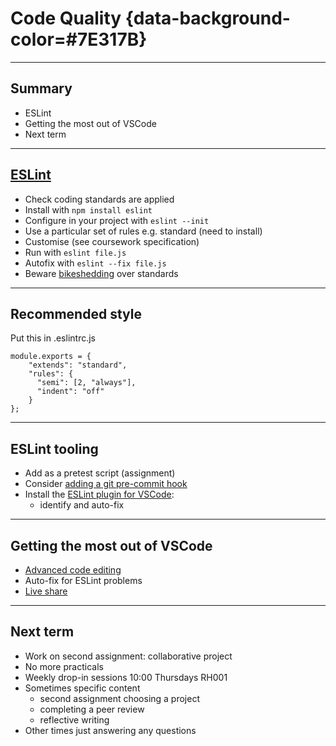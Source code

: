 # Code Quality {data-background-color=#7E317B}

---

## Summary

- ESLint
- Getting the most out of VSCode
- Next term

---

## [ESLint](https://eslint.org/)

- Check coding standards are applied
- Install with `npm install eslint`
- Configure in your project with `eslint --init`
- Use a particular set of rules e.g. standard (need to install)
- Customise (see coursework specification)
- Run with `eslint file.js`
- Autofix with `eslint --fix file.js`
- Beware [bikeshedding](https://exceptionnotfound.net/bikeshedding-the-daily-software-anti-pattern/) over standards

---

## Recommended style

Put this in .eslintrc.js
```
module.exports = {
    "extends": "standard",
    "rules": {
      "semi": [2, "always"],
      "indent": "off"
    }
};
```
---

## ESLint tooling

- Add as a pretest script (assignment)
- Consider [adding a git pre-commit hook](https://levelup.gitconnected.com/how-to-run-eslint-using-pre-commit-hook-25984fbce17e)
- Install the [ESLint plugin for VSCode](https://marketplace.visualstudio.com/items?itemName=dbaeumer.vscode-eslint):
  - identify and auto-fix 

---

## Getting the most out of VSCode

- [Advanced code editing](https://code.visualstudio.com/docs/introvideos/codeediting)
- Auto-fix for ESLint problems
- [Live share](https://code.visualstudio.com/learn/collaboration/live-share)

---

## Next term

- Work on second assignment: collaborative project
- No more practicals
- Weekly drop-in sessions 10:00 Thursdays RH001
- Sometimes specific content
  - second assignment choosing a project
  - completing a peer review
  - reflective writing
- Other times just answering any questions




